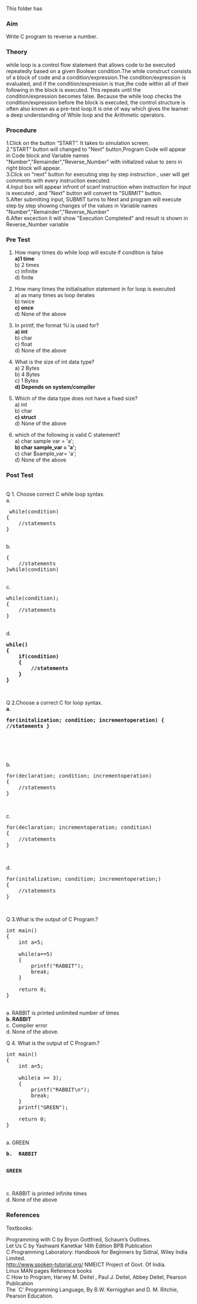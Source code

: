 This folder has 
### Aim
Write C program to reverse a number. 
### Theory
while loop is a control flow statement that allows code to be executed repeatedly based on a given Boolean condition.The while construct consists of a block of code and a condition/expression.The condition/expression is evaluated, and if the condition/expression is true,the code within all of their following in the block is executed. This repeats until the condition/expression becomes false. Because the while loop checks the condition/expression before the block is executed, the control structure is often also known as a pre-test loop.It is one of way which gives the learner a deep understanding of While loop and the Arithmetic operators.
### Procedure
1.Click on the button “START”. It takes to simulation screen.<br>
2."START" button will changed to "Next" button,Program Code will appear in Code block and Variable names "Number","Remainder","Reverse_Number" with initialzed value to zero in right block will appear.<br>
3.Click on "next" button for executing step by step instruction , user will get comments with every instruction executed.<br>
4.Input box will appear infront of scanf instruction when instruction for input is executed , and "Next" button will convert to "SUBMIT" button.<br>
5.After submitting input, SUBMIT turns to Next and program will execute step by step showing changes of the values in Variable names "Number","Remainder","Reverse_Number"<br>
6.After excection it will show "Execution Completed" and result is shown in Reverse_Number variable<br>

### Pre Test
1) How many times do while loop will excute if condition is false <br>
<b>a)1 time<br></b>
b) 2 times<br>
c) infinite<br>
d) finite<br>

2) How many times the initialisation statement in for loop is executed<br>
a) as many times as loop iterates<br>
b) twice<br>
<b>c) once<br></b>
d) None of the above<br>

3) In printf, the format %i is used for? <br>
<b>a) int</b><br>
b) char<br>
c) float<br>
d) None of the above<br>

4) What is the size of int data type?<br>
a) 2 Bytes<br>
b) 4 Bytes<br>
c) 1 Bytes<br>
<b>d) Depends on system/compiler </b><br>

5) Which of the data type does not have a fixed size?<br>
a) int<br>
b) char<br>
<b>c) struct</b><br>
d) None of the above<br>

6) which of the following is valid C statement?<br>
a) char sample var = 'a';<br>
<b>b) char sample_var = 'a';<br></b>
c) char $sample_var= 'a';<br>
d) None of the above<br>
### Post Test
<br>
Q 1. Choose correct C while loop syntax.<br>
a.<pre> while(condition)
{
    //statements
}
<br></pre>
b. 
<pre>{
    //statements
}while(condition)</pre><br>
c. 
<pre>while(condition);
{
    //statements
}</pre><br>
d. 
<b><pre>while()
{
    if(condition)
    {
        //statements
    }
}</pre></b><br>

Q 2.Choose a correct C for loop syntax.<br>
<b>a.<pre>for(initalization; condition; incrementoperation)
{
    //statements
}

<br></b></pre>
b. 
<pre>for(declaration; condition; incrementoperation)
{
    //statements
}
</pre><br>
c. 
<pre>for(declaration; incrementoperation; condition)
{
    //statements
}
</pre><br>
d. 
<pre>for(initalization; condition; incrementoperation;)
{
    //statements
}
</pre><br>

Q 3.What is the output of C Program.? 
<pre>int main()
{
    int a=5;
    
    while(a==5)    
    {
        printf("RABBIT");
        break;
    }
 
    return 0;
}</pre>
<br>
a. RABBIT is printed unlimited number of times<br>
<b>b. RABBIT<br></b>
c. Compiler error<br>
d. None of the above.<br>

Q 4. What is the output of C Program.? 
<pre>int main()
{
    int a=5;
    
    while(a >= 3);
    {
        printf("RABBIT\n");
        break;
    }
    printf("GREEN");
    
    return 0;
}</pre>
<br>
a. GREEN<br>
<b><pre>b.  RABBIT 
 
GREEN</pre>
<br></b>
c. RABBIT is printed infinite times<br>
d. None of the above<br>
### References
Textbooks:

Programming with C by Bryon Gottfried, Schaum’s Outlines.<br>
Let Us C by Yashwant Kanetkar 14th Edition BPB Publication<br>
C Programming Laboratory: Handbook for Beginners by Sidnal, Wiley India Limited.<br>
http://www.spoken-tutorial.org/ NMEICT Project of Govt. Of India.<br>
Linux MAN pages Reference books<br>
C How to Program, Harvey M. Deitel , Paul J. Deitel, Abbey Deitel, Pearson Publication<br>
The `C' Programming Language, By B.W. Kernigghan and D. M. Ritchie, Pearson Education.<br>

